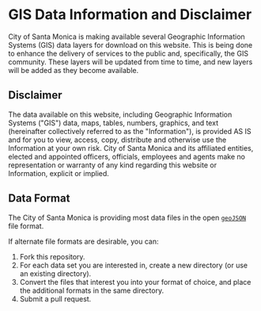 GIS Data Information and Disclaimer
===================================

City of Santa Monica is making available several Geographic Information Systems (GIS) data layers for download on this website. This is being done to enhance the delivery of services to the public and, specifically, the GIS community. These layers will be updated from time to time, and new layers will be added as they become available.

Disclaimer
----------

The data available on this website, including Geographic Information Systems ("GIS") data, maps, tables, numbers, graphics, and text (hereinafter collectively referred to as the "Information"), is provided AS IS and for you to view, access, copy, distribute and otherwise use the Information at your own risk. City of Santa Monica and its affiliated entities, elected and appointed officers, officials, employees and agents make no representation or warranty of any kind regarding this website or Information, explicit or implied.

Data Format
-----------

The City of Santa Monica is providing most data files in the open [`geoJSON`](http://en.wikipedia.org/wiki/GeoJSON) file format.

If alternate file formats are desirable, you can:

1. Fork this repository.
2. For each data set you are interested in, create a new directory (or use an existing directory).
3. Convert the files that interest you into your format of choice, and place the additional formats in the same directory.
4. Submit a pull request.


